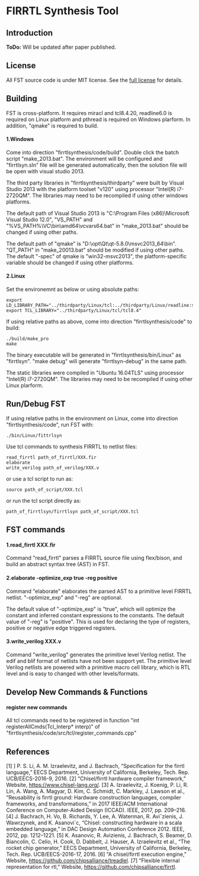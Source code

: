 # FIRRTL Synthesis Tool

## Introduction
**ToDo:** Will be updated after paper published.
<!-- The FIRRTL Synthesis Tool (FST) is designed to facilitate the completion of the chisel tool chain. Primitive based firrtl synthesis flow separates the design of primitive macros from the design of circuits. FST tries to build an open source FIRRTL synthesis tool that does not rely on any existing synthesis tools.

FST elaborates the FIRRTL to a primitive level netlist and then transfers to RTL or gate level netlist with an RTL or gate level macro library. FST supports all the features of FIRRTL not only in the specification but also the experimental features already in the Chisel\/FIRRTL project. 

FST is built as an extensible framework so it can be used easily as the basis for custom FIRRTL synthesis and as an environment for implementation and research on primitive or gate level netlist optimization algorithms. In addition, an RTL level primitive macro library has been designed in this paper. With this library, the generated primitive level netlists all have passed the logical equivalent check (LEC) by Conformal from Cadence. 
  -->
  
## License
All FST source code is under MIT license.
See the [full license](LICENSE.md) for details.

<!-- ## How to Cite
The following paper may be used as a general citation for FST:

Sitong Zhai, Furong Xiang and Vaughn Betz "A Fast and Extensible Primitive-Based FIRRTL Synthesis Tool", ICCAD, 2022.

Bibtex:
```
@article{fst,
  title={A Fast and Extensible Primitive-Based FIRRTL Synthesis Tool},
  author={Sitong Zhai, Furong Xiang and Vaughn Betz},
  journal={ICCAD},
  year={2022}
}
```
 -->

## Building

FST is cross-platform. It requires miracl and tcl8.4.20, readline6.0 is required on Linux platform and pthread is required on Windows plarform. In addition, "qmake" is required to build.

#### 1.Windows
Come into direction "firrtlsynthesis/code/build". Double click the batch script "make_2013.bat". The environment will be configured and "firrtlsyn.sln" file will be generated automatically, then the solution file will be open with visual studio 2013. 

The third party libraries in "firrtlsynthesis/thirdparty" were built by Visual Studio 2013 with the platform toolset "v120" using processor "Intel(R) i7-2720QM". The libraries may need to be recompiled if using other windows platforms.

The default path of Visual Studio 2013 is "C:\Program Files (x86)\Microsoft Visual Studio 12.0", "VS_PATH" and "%VS_PATH%\VC\bin\amd64\vcvars64.bat" in "make_2013.bat" should be changed if using other paths.

The default path of "qmake" is "D:\opt\Qt\qt-5.8.0\msvc2013_64\bin". "QT_PATH" in "make_20013.bat" should be modified if using other paths. The default "-spec" of qmake is "win32-msvc2013", the platform-specific variable should be changed if using other platforms.

<!-- "D:\application\Microsoft Visual Studio\2017\Professional\MSBuild\15.0\Bin\amd64\MSBuild.exe" fastsyn.sln /p:Configuration=Release;Platform=x64 -->

#### 2.Linux
Set the environemnt as below or using absolute paths:
    
    export LD_LIBRARY_PATH="../thirdparty/Linux/tcl:../thirdparty/Linux/readline:$LD_LIBRARY_PATH"
    export TCL_LIBRARY="../thirdparty/Linux/tcl/tcl8.4"

If using relative paths as above, come into direction "firrtlsynthesis/code" to build:

    ./build/make_pro
    make

The binary executable will be generated in "firrtlsynthesis/bin/Linux" as "firrtlsyn".
"make debug" will generate "firrtlsyn-debug" in the same path.

The static libraries were compiled in "Ubuntu 16.04TLS" using processor "Intel(R) i7-2720QM". The libraries may need to be recompiled if using other Linux plarform.

## Run/Debug FST
If using relative paths in the environment on Linux, come into direction "firrtlsynthesis/code", run FST with:

    ./bin/Linux/fittrlsyn

Use tcl commands to synthesis FIRRTL to netlist files:

    read_firrtl path_of_firrtl/XXX.fir
    elaborate
    write_verilog path_of_verilog/XXX.v

or use a tcl script to run as:

    source path_of_script/XXX.tcl

or run the tcl script directly as:

    path_of_firrtlsyn/firrtlsyn path_of_script/XXX.tcl

## FST commands

#### 1.read_firrtl XXX.fir

Command "read_firrtl" parses a FIRRTL source file using flex/bison, and build an abstract syntax tree (AST) in FST. 

#### 2.elaborate -optimize_exp true -reg positive

Command "elaborate" elaborates the parsed AST to a primitive level FIRRTL netlist. "-optimize_exp" and "-reg" are optional. 

The default value of "-optimize_exp" is "true", which will optimize the constant and inferred constant expressions to the constants.
The default value of "-reg" is "positive". This is used for declaring the type of registers, positive or negative edge triggered registers.

#### 3.write_verilog XXX.v

Command "write_verilog" generates the primitive level Verilog netlist. The edif and blif format of netlists have not been support yet. The primitive level Verilog netlists are powered with a primitive macro cell library, which is RTL level and is easy to changed with other levels/formats. 

<!-- ## Results
The testcases come from "treadle", "FIRRTL", submodules of "Rocket Chip", and self-designed unit tests. 

#### 1.Logical Equivalent Check
All the 224 testcases passed the logical equivalent check (LEC) by the commercial LEC tool Conformal from Candence.

#### 2.Runtimes
FST runs 26.8x faster than project FIRRTL on average. 2-4 times on large designs and 30-50 times on small designs.

#### 3.Delays and Resource Usages

|                            |224 testcases|99 significant testcases|
|----------------------------|-------------|------------------------|
|Worst Timing                |        -0.2%|                    0.7%|
|Max Sequential Delay        |           1%|                    2.6%|
|Max Combinational Path Delay|        -1.6%|                   -2.7%|
|Slice Register #            |        -1.2%|                   -1.2%|
|Slice LUT #                 |        -3.5%|                   -2.4%|
|LUT FF Pair #               |        -1.9%|                   -1.9%|
|DSP #                       |         Same|                    Same|
|BRAM/FIFO #                 |         Same|                    Same|
|I/O #                       |         Same|                    Same|
|BUFG/BUFGCTRL #             |         Same|                    Same|


**Note:** The golden results (sbt) in testcases are generated by FIRRTL with git version 0a1aa5f56fe5eb563de7c33faa8eae33caa65441，Author: Jack Koenig <koenig@sifive.com>，Date:   Mon Apr 19 14:11:21 2021 -0700 -->


## Develop New Commands & Functions
<!-- FST project is built as extensible framework. FST can be easily used as the basis for custom FIRRTL synthesis tool because it fully supports FIRRTL features in the specification and experimental features. It can also be used as the environment for the implementation and research on primitive or gate level netlist optimization algorithms.  -->

#### register new commands
All tcl commands need to be registered in function "int registerAllCmds(Tcl_Interp* interp)" of "firrtlsynthesis/code/src/tcl/register_commands.cpp"


## References
[1] ] P. S. Li, A. M. Izraelevitz, and J. Bachrach, “Specification for the firrtl language,” EECS Department, University of California, Berkeley, Tech. Rep. UCB/EECS-2016-9, 2016.
[2] “Chisel/firrtl hardware compiler framework,” Website, https://www.chisel-lang.org/.
[3] A. Izraelevitz, J. Koenig, P. Li, R. Lin, A. Wang, A. Magyar, D. Kim, C. Schmidt, C. Markley, J. Lawson et al., “Reusability is firrtl ground: Hardware construction languages, compiler frameworks, and transformations,” in 2017 IEEE/ACM International Conference on Computer-Aided Design (ICCAD). IEEE, 2017, pp. 209–216.
[4] J. Bachrach, H. Vo, B. Richards, Y. Lee, A. Waterman, R. Aviˇzienis, J. Wawrzynek, and K. Asanovi´c, “Chisel: constructing hardware in a scala embedded language,” in DAC Design Automation Conference 2012. IEEE, 2012, pp. 1212–1221.
[5] K. Asanovic, R. Avizienis, J. Bachrach, S. Beamer, D. Biancolin, C. Celio, H. Cook, D. Dabbelt, J. Hauser, A. Izraelevitz et al., “The rocket chip generator,” EECS Department, University of California, Berkeley, Tech. Rep. UCB/EECS-2016-17, 2016.
[6] “A chisel/firrtl execution engine,” Website, https://github.com/chipsalliance/treadlel.
[7] “Flexible internal representation for rtl,” Website, https://github.com/chipsalliance/firrtl.